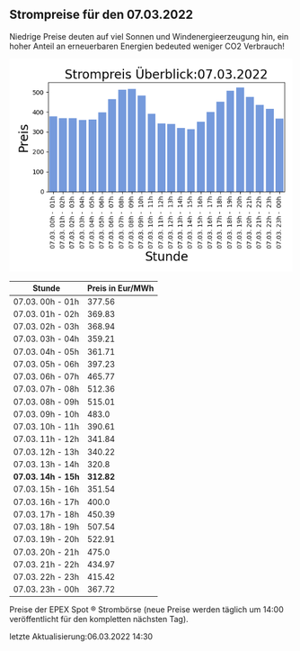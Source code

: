
## Strompreise für den 07.03.2022

Niedrige Preise deuten auf viel Sonnen und Windenergieerzeugung hin, ein hoher Anteil an erneuerbaren Energien bedeuted weniger CO2 Verbrauch!

![Strompreis übersicht](imgs/strompreis_uebersicht.png)

| Stunde | Preis in Eur/MWh |
|---|---|
| 07.03. 00h -  01h | 377.56 | 
| 07.03. 01h -  02h | 369.83 | 
| 07.03. 02h -  03h | 368.94 | 
| 07.03. 03h -  04h | 359.21 | 
| 07.03. 04h -  05h | 361.71 | 
| 07.03. 05h -  06h | 397.23 | 
| 07.03. 06h -  07h | 465.77 | 
| 07.03. 07h -  08h | 512.36 | 
| 07.03. 08h -  09h | 515.01 | 
| 07.03. 09h -  10h | 483.0 | 
| 07.03. 10h -  11h | 390.61 | 
| 07.03. 11h -  12h | 341.84 | 
| 07.03. 12h -  13h | 340.22 | 
| 07.03. 13h -  14h | 320.8 | 
| **07.03. 14h -  15h** | **312.82** | 
| 07.03. 15h -  16h | 351.54 | 
| 07.03. 16h -  17h | 400.0 | 
| 07.03. 17h -  18h | 450.39 | 
| 07.03. 18h -  19h | 507.54 | 
| 07.03. 19h -  20h | 522.91 | 
| 07.03. 20h -  21h | 475.0 | 
| 07.03. 21h -  22h | 434.97 | 
| 07.03. 22h -  23h | 415.42 | 
| 07.03. 23h -  00h | 367.72 | 

Preise der EPEX Spot ® Strombörse (neue Preise werden täglich um 14:00 veröffentlicht für den kompletten nächsten Tag).

letzte Aktualisierung:06.03.2022 14:30